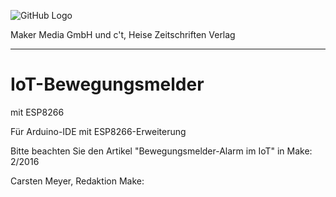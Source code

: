 ![GitHub Logo](http://www.heise.de/make/icons/make_logo.png)

Maker Media GmbH und c't, Heise Zeitschriften Verlag

***

# IoT-Bewegungsmelder
mit ESP8266

Für Arduino-IDE mit ESP8266-Erweiterung

Bitte beachten Sie den Artikel "Bewegungsmelder-Alarm im IoT" in Make: 2/2016

Carsten Meyer, Redaktion Make:
